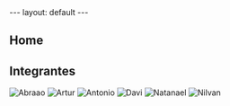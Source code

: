 <link rel="stylesheet" href="otherStyle.css">
---
layout: default
---

## Home

## Integrantes

![Abraao](https://avatars.githubusercontent.com/u/56660914?s=460&v=4) 
![Artur](https://avatars.githubusercontent.com/u/78550466?s=460&v=4)
![Antonio](https://avatars.githubusercontent.com/u/54555684?s=460&u=168b34321239372c84884cbeeda0f19683eeda01&v=4)
![Davi](https://avatars.githubusercontent.com/u/54643148?s=460&v=4)
![Natanael](https://avatars.githubusercontent.com/u/56640659?s=460&v=4)
![Nilvan](https://avatars.githubusercontent.com/u/54211866?s=460&u=5f1c2bdfb239084375881707ac3b8cf45ed28e9a&v=4)
